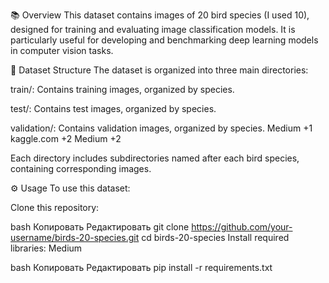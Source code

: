 📚 Overview
This dataset contains images of 20 bird species (I used 10), designed for training and evaluating image classification models. It is particularly useful for developing and benchmarking deep learning models in computer vision tasks.

📁 Dataset Structure
The dataset is organized into three main directories:

train/: Contains training images, organized by species.

test/: Contains test images, organized by species.

validation/: Contains validation images, organized by species.
Medium
+1
kaggle.com
+2
Medium
+2

Each directory includes subdirectories named after each bird species, containing corresponding images.

⚙️ Usage
To use this dataset:

Clone this repository:

bash
Копировать
Редактировать
git clone https://github.com/your-username/birds-20-species.git
cd birds-20-species
Install required libraries:
Medium

bash
Копировать
Редактировать
pip install -r requirements.txt
